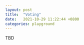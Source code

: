 ```yaml
---
layout: post
title:  "Voting"
date:   2021-10-29 11:22:44 +0800
categories: playground
---
```


TBD
